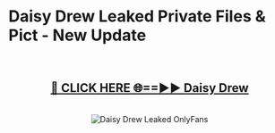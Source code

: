 # Daisy Drew Leaked Private Files & Pict - New Update
<br>
<div align="center">
<h2><a href="https://mediafilles.blogspot.com/?title=Daisy_Drew" rel="nofollow">🔴 CLICK HERE 🌐==►► Daisy Drew</a></h2>
<br>
<a href="https://mediafilles.blogspot.com/?title=Daisy_Drew" rel="nofollow" data-target="animated-image.originalLink"><img src="https://i.ibb.co.com/WyWwxjT/player-gif2.gif" alt="Daisy Drew Leaked OnlyFans" style="max-width: 100%; display: inline-block;" data-target="animated-image.originalImage"></a>
</div>
<br>